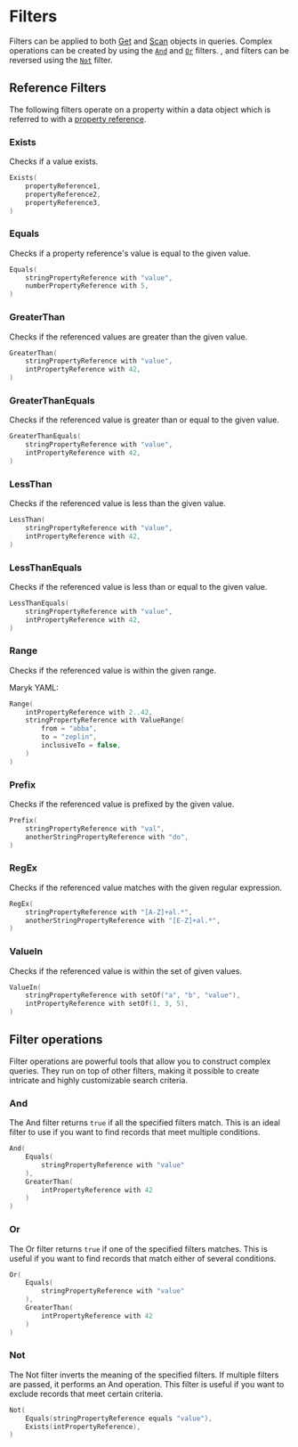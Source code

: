# Filters

Filters can be applied to both [Get](query.md#get) and [Scan](query.md#scan) objects in
queries. Complex operations can be created by using the [`And`](#and)
and [`Or`](#or) filters. , and filters can be reversed using the [`Not`](#not)
filter.

## Reference Filters
The following filters operate on a property within a data object which is referred to with a 
[property reference](properties/references.md).

### Exists
Checks if a value exists.

```kotlin
Exists(
    propertyReference1,
    propertyReference2,
    propertyReference3,
)
```

### Equals
Checks if a property reference's value is equal to the given value.

```kotlin
Equals(
    stringPropertyReference with "value",
    numberPropertyReference with 5,
)
```

### GreaterThan
Checks if the referenced values are greater than the given value.

```kotlin
GreaterThan(
    stringPropertyReference with "value",
    intPropertyReference with 42,
)
```

### GreaterThanEquals
Checks if the referenced value is greater than or equal to the given value.

```kotlin
GreaterThanEquals(
    stringPropertyReference with "value",
    intPropertyReference with 42,
)
```

### LessThan
Checks if the referenced value is less than the given value.

```kotlin
LessThan(
    stringPropertyReference with "value",
    intPropertyReference with 42,
)
```

### LessThanEquals
Checks if the referenced value is less than or equal to the given value.

```kotlin
LessThanEquals(
    stringPropertyReference with "value",
    intPropertyReference with 42,
)
```

### Range
Checks if the referenced value is within the given range.

Maryk YAML:
```kotlin
Range(
    intPropertyReference with 2..42,
    stringPropertyReference with ValueRange(
        from = "abba",
        to = "zeplin",
        inclusiveTo = false,
    )
) 
```

### Prefix
Checks if the referenced value is prefixed by the given value.

```kotlin
Prefix(
    stringPropertyReference with "val",
    anotherStringPropertyReference with "do",
)
```

### RegEx
Checks if the referenced value matches with the given regular expression.

```kotlin
RegEx(
    stringPropertyReference with "[A-Z]+al.*",
    anotherStringPropertyReference with "[E-Z]+al.*",
)
```

### ValueIn
Checks if the referenced value is within the set of given values.

```kotlin
ValueIn(
    stringPropertyReference with setOf("a", "b", "value"),
    intPropertyReference with setOf(1, 3, 5),
)
```

## Filter operations
Filter operations are powerful tools that allow you to construct complex queries. 
They run on top of other filters, making it possible to create intricate and highly customizable search criteria.

### And
The And filter returns `true` if all the specified filters match. 
This is an ideal filter to use if you want to find records that meet multiple conditions.

```kotlin
And(
    Equals(
        stringPropertyReference with "value"
    ),
    GreaterThan(
        intPropertyReference with 42
    )
)
```

### Or
The Or filter returns `true` if one of the specified filters matches. 
This is useful if you want to find records that match either of several conditions.

```kotlin
Or(
    Equals(
        stringPropertyReference with "value"
    ),
    GreaterThan(
        intPropertyReference with 42
    )
)
```

### Not
The Not filter inverts the meaning of the specified filters. If multiple filters are passed, it performs an And operation. 
This filter is useful if you want to exclude records that meet certain criteria.

```kotlin
Not(
    Equals(stringPropertyReference equals "value"),
    Exists(intPropertyReference),
)
```
